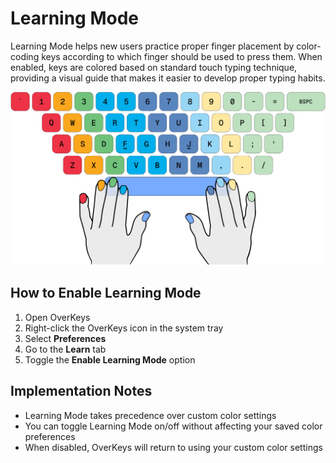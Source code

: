 # Learning Mode

Learning Mode helps new users practice proper finger placement by color-coding keys according to which finger should be used to press them. When enabled, keys are colored based on standard touch typing technique, providing a visual guide that makes it easier to develop proper typing habits.

![Color-coded keyboard for learning](../../assets/images/learn_mode.png)

## How to Enable Learning Mode

1. Open OverKeys
2. Right-click the OverKeys icon in the system tray
3. Select **Preferences**
4. Go to the **Learn** tab
5. Toggle the **Enable Learning Mode** option

## Implementation Notes

- Learning Mode takes precedence over custom color settings
- You can toggle Learning Mode on/off without affecting your saved color preferences
- When disabled, OverKeys will return to using your custom color settings

